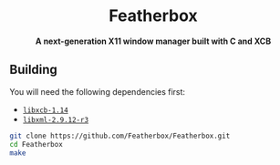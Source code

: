 <div align="center">
<h1><strong>Featherbox</strong></h1>
<p><strong>A next-generation X11 window manager built with C and XCB</strong></p>
</div>

## Building 

You will need the following dependencies first:
- [`libxcb-1.14`](https://xcb.freedesktop.org/) 
- [`libxml-2.9.12-r3`](http://xmlsoft.org/)

```sh
git clone https://github.com/Featherbox/Featherbox.git
cd Featherbox
make
```
